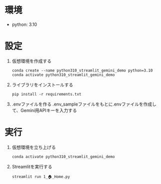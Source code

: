 # 環境
* python: 3.10


# 設定
1. 仮想環境を作成する
    ```
    conda create --name python310_streamlit_gemini_demo python=3.10
    conda activate python310_streamlit_gemini_demo
    ```

2. ライブラリをインストールする 
    ```
    pip install -r requirements.txt
    ```

3. .envファイルを作る
    .env_sampleファイルをもとに.envファイルを作成して、Gemini用APIキーを入力する  


# 実行
1. 仮想環境を立ち上げる
    ```
    conda activate python310_streamlit_gemini_demo
    ```

2. Streamlitを実行する
    ```
    streamlit run 1_🏠_Home.py
    ```